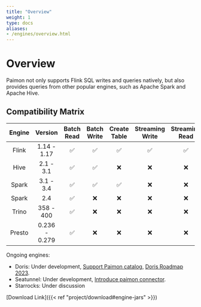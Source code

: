 ```yaml
---
title: "Overview"
weight: 1
type: docs
aliases:
- /engines/overview.html
---
```

<!--
Licensed to the Apache Software Foundation (ASF) under one
or more contributor license agreements.  See the NOTICE file
distributed with this work for additional information
regarding copyright ownership.  The ASF licenses this file
to you under the Apache License, Version 2.0 (the
"License"); you may not use this file except in compliance
with the License.  You may obtain a copy of the License at

  http://www.apache.org/licenses/LICENSE-2.0

Unless required by applicable law or agreed to in writing,
software distributed under the License is distributed on an
"AS IS" BASIS, WITHOUT WARRANTIES OR CONDITIONS OF ANY
KIND, either express or implied.  See the License for the
specific language governing permissions and limitations
under the License.
-->

# Overview

Paimon not only supports Flink SQL writes and queries natively,
but also provides queries from other popular engines, such as
Apache Spark and Apache Hive.

## Compatibility Matrix

| Engine    | Version       | Batch Read | Batch Write | Create Table | Streaming Write | Streaming Read | Batch Overwrite |
|:---------:|:-------------:|:----------:|:-----------:|:------------:|:---------------:|:--------------:|:---------------:|
| Flink     | 1.14 - 1.17   |   ✅       |   ✅         |   ✅         |   ✅            |   ✅            |   ✅            |
| Hive      | 2.1 - 3.1     |   ✅       |   ✅         |   ❌         |   ❌            |   ❌            |   ❌            |
| Spark     | 3.1 - 3.4     |   ✅       |   ✅         |   ✅         |   ❌            |   ❌            |   ❌            |
| Spark     | 2.4           |   ✅       |   ❌         |   ❌         |   ❌            |   ❌            |   ❌            |
| Trino     | 358 - 400     |   ✅       |   ❌         |   ❌         |   ❌            |   ❌            |   ❌            |
| Presto    | 0.236 - 0.279 |   ✅       |   ❌         |   ❌         |   ❌            |   ❌            |   ❌            |

Ongoing engines:
- Doris: Under development, [Support Paimon catalog](https://github.com/apache/doris/issues/18433), [Doris Roadmap 2023](https://github.com/apache/doris/issues/16392).
- Seatunnel: Under development, [Introduce paimon connector](https://github.com/apache/incubator-seatunnel/pull/4178).
- Starrocks: Under discussion

[Download Link]({{< ref "project/download#engine-jars" >}})